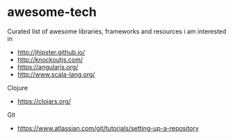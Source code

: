 # awesome-tech
Curated list of awesome libraries, frameworks and resources i am interested in

* http://jhipster.github.io/
* http://knockoutjs.com/
* https://angularjs.org/
* http://www.scala-lang.org/

Clojure
* https://clojars.org/

Git
* https://www.atlassian.com/git/tutorials/setting-up-a-repository
